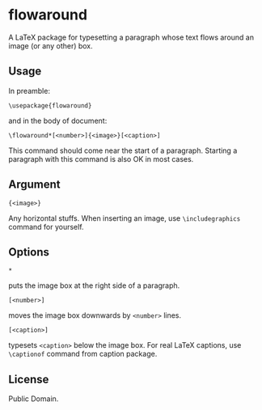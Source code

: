
# flowaround

A LaTeX package for typesetting a paragraph whose text flows around an image (or any other) box.

## Usage

In preamble:
```
\usepackage{flowaround}
```
and in the body of document:
```
\flowaround*[<number>]{<image>}[<caption>]
```
This command should come near the start of a paragraph.
Starting a paragraph with this command is also OK in most cases.

## Argument

```
{<image>}
```
Any horizontal stuffs.
When inserting an image, use `\includegraphics` command for yourself.

## Options

```
*
```
puts the image box at the right side of a paragraph.

```
[<number>]
```
moves the image box downwards by `<number>` lines.

```
[<caption>]
```
typesets `<caption>` below the image box.
For real LaTeX captions, use `\captionof` command from caption package.

## License

Public Domain.
